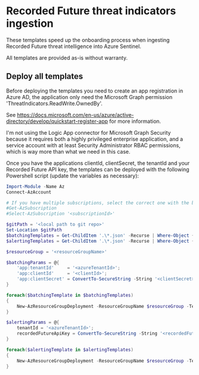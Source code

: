 # Recorded Future threat indicators ingestion
These templates speed up the onboarding process when ingesting Recorded Future threat intelligence into Azure Sentinel.

All templates are provided as-is without warranty.

## Deploy all templates
Before deploying the templates you need to create an app registration in Azure AD, the application only need the Microsoft Graph permission 'ThreatIndicators.ReadWrite.OwnedBy'.

See https://docs.microsoft.com/en-us/azure/active-directory/develop/quickstart-register-app for more information.

I'm not using the Logic App connector for Microsoft Graph Security because it requires both a highly privileged enterprise application, and a service account with at least Security Administrator RBAC permissions, which is way more than what we need in this case.

Once you have the applications clientId, clientSecret, the tenantId and your Recorded Future API key, the templates can be deployed with the following Powershell script (update the variables as necessary):
```Powershell
Import-Module -Name Az
Connect-AzAccount

# If you have multiple subscriptions, select the correct one with the below 2 lines
#Get-AzSubscription
#Select-AzSubscription '<subscriptionId>'

$gitPath = '<local path to git repo>'
Set-Location $gitPath
$batchingTemplates = Get-ChildItem '.\*.json' -Recurse | Where-Object {$_.FullName -like "*Batching*"}
$alertingTemplates = Get-ChildItem '.\*.json' -Recurse | Where-Object {$_.FullName -like "*Alerting*"}

$resourceGroup = '<resourceGroupName>'

$batchingParams = @{
    'app:tenantId'     = '<azureTenantId>';
    'app:clientId'     = '<clientId>';
    'app:clientSecret' = ConvertTo-SecureString -String '<clientSecret>' -AsPlainText -Force
}

foreach($batchingTemplate in $batchingTemplates)
{
    New-AzResourceGroupDeployment -ResourceGroupName $resourceGroup -TemplateFile $batchingTemplate.FullName @batchingParams -Verbose
}

$alertingParams = @{
    tenantId = '<azureTenantId>';
    recordedFutureApiKey = ConvertTo-SecureString -String '<recordedFutureApiKey>' -AsPlainText -Force
}

foreach($alertingTemplate in $alertingTemplates)
{
    New-AzResourceGroupDeployment -ResourceGroupName $resourceGroup -TemplateFile $alertingTemplate.FullName @alertingParams -Verbose
}
```
